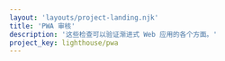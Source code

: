 ```yaml
---
layout: 'layouts/project-landing.njk'
title: 'PWA 审核'
description: '这些检查可以验证渐进式 Web 应用的各个方面。'
project_key: lighthouse/pwa
---
```

